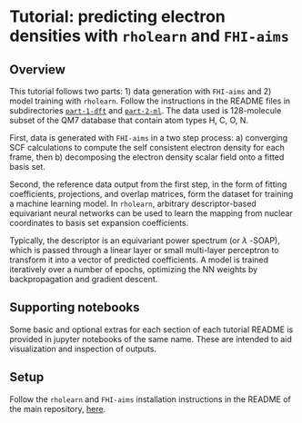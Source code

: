 # Tutorial: predicting electron densities with `rholearn` and `FHI-aims`

## Overview

This tutorial follows two parts: 1) data generation with `FHI-aims` and 2) model training with `rholearn`. Follow the instructions in the README files in subdirectories [`part-1-dft`](part-1-dft/README.md) and [`part-2-ml`](part-2-ml/README.md). The data used is 128-molecule subset of the QM7 database that contain atom types H, C, O, N. 
 
First, data is generated with `FHI-aims` in a two step process: a) converging SCF calculations to compute the self consistent electron density for each frame, then b) decomposing the electron density scalar field onto a fitted basis set.

Second, the reference data output from the first step, in the form of fitting coefficients, projections, and overlap matrices, form the dataset for training a machine learning model. In `rholearn`, arbitrary descriptor-based equivariant neural networks can be used to learn the mapping from nuclear coordinates to basis set expansion coefficients. 

Typically, the descriptor is an equivariant power spectrum (or $\lambda$ -SOAP), which is passed through a linear layer or small multi-layer perceptron to transform it into a vector of predicted coefficients. A model is trained iteratively over a number of epochs, optimizing the NN weights by backpropagation and gradient descent.

## Supporting notebooks

Some basic and optional extras for each section of each tutorial README is provided in jupyter notebooks of the same name. These are intended to aid visualization and inspection of outputs.

## Setup

Follow the `rholearn` and `FHI-aims` installation instructions in the README of the main repository, [here](../../README.md).
